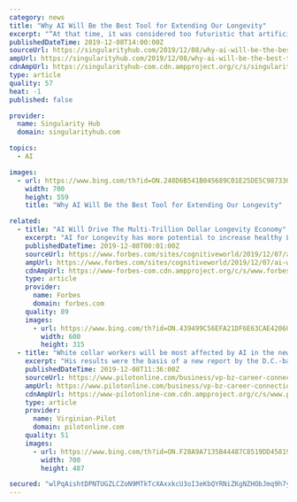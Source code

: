 ```yaml
---
category: news
title: "Why AI Will Be the Best Tool for Extending Our Longevity"
excerpt: "“At that time, it was considered too futuristic that artificial intelligence and data science … might be more accurate compared to any hypothesis of human doctors,” said Kaminskiy, co-founder and managing partner at Deep Knowledge Ventures, an investment firm that is betting big on AI and longevity. How times have changed. Artificial ..."
publishedDateTime: 2019-12-08T14:00:00Z
sourceUrl: https://singularityhub.com/2019/12/08/why-ai-will-be-the-best-tool-for-extending-our-longevity/
ampUrl: https://singularityhub.com/2019/12/08/why-ai-will-be-the-best-tool-for-extending-our-longevity/amp/
cdnAmpUrl: https://singularityhub-com.cdn.ampproject.org/c/s/singularityhub.com/2019/12/08/why-ai-will-be-the-best-tool-for-extending-our-longevity/amp/
type: article
quality: 57
heat: -1
published: false

provider:
  name: Singularity Hub
  domain: singularityhub.com

topics:
  - AI

images:
  - url: https://www.bing.com/th?id=ON.248D6B541B045689C01E25DE5C987330
    width: 700
    height: 559
    title: "Why AI Will Be the Best Tool for Extending Our Longevity"

related:
  - title: "AI Will Drive The Multi-Trillion Dollar Longevity Economy"
    excerpt: "AI for Longevity has more potential to increase healthy Longevity in the short term than any other sector. The application of AI for Longevity will bring the greatest real-world benefits and will be the main driver of progress in the widespread extension of healthy Longevity. The global spending power of people aged 60 and over is anticipated ..."
    publishedDateTime: 2019-12-08T00:01:00Z
    sourceUrl: https://www.forbes.com/sites/cognitiveworld/2019/12/07/ai-will-drive-the-multi-trillion-dollar-longevity-economy/
    ampUrl: https://www.forbes.com/sites/cognitiveworld/2019/12/07/ai-will-drive-the-multi-trillion-dollar-longevity-economy/amp/
    cdnAmpUrl: https://www-forbes-com.cdn.ampproject.org/c/s/www.forbes.com/sites/cognitiveworld/2019/12/07/ai-will-drive-the-multi-trillion-dollar-longevity-economy/amp/
    type: article
    provider:
      name: Forbes
      domain: forbes.com
    quality: 89
    images:
      - url: https://www.bing.com/th?id=ON.439499C56EFA21DF6E63CAE420608335
        width: 600
        height: 315
  - title: "White collar workers will be most affected by AI in the new economy, study suggests"
    excerpt: "His results were the basis of a new report by the D.C.-based research group Brookings Institution focused on the potential impact of AI on the workforce. Webb’s findings revealed that workers with higher education and wages will experience the greatest changes in their jobs due to AI, for better or worse. “While earlier waves of automation ..."
    publishedDateTime: 2019-12-08T11:36:00Z
    sourceUrl: https://www.pilotonline.com/business/vp-bz-career-connection-white-collar-1208-20191208-hh7biaudfza5jedtn7s4e7tz7u-story.html
    ampUrl: https://www.pilotonline.com/business/vp-bz-career-connection-white-collar-1208-20191208-hh7biaudfza5jedtn7s4e7tz7u-story.html?outputType=amp
    cdnAmpUrl: https://www-pilotonline-com.cdn.ampproject.org/c/s/www.pilotonline.com/business/vp-bz-career-connection-white-collar-1208-20191208-hh7biaudfza5jedtn7s4e7tz7u-story.html?outputType=amp
    type: article
    provider:
      name: Virginian-Pilot
      domain: pilotonline.com
    quality: 51
    images:
      - url: https://www.bing.com/th?id=ON.F28A9A7135B44487C8519DD45819768A
        width: 700
        height: 487

secured: "wlPqAishtDPNTUGZLCZoN9MTkTcXAxxkcU3oI3eKbQYRNiZKgNZHObJmq9h7y3qmk3GwSfw+lLKguMqQEbyaq1u2G97/rTQxcE8gh2TCab8PGw+U19NRrzjBy356SuWlQLOhNDb2M3X2WIQQ6/nJqR7cwW9Bnvi5CXLXL9h85UDhaRiFLFj0YK69wiblfZc/6QfEzAFEb80tavAagbsruGE+wNIulfAaygno7wtgpYK7VsECciU2fbR05l8i+L+jWDosiR8pAk56ewwQt8Y2Hg==;Rn7yG5OEHYc3Oc0w4SOtgw=="
---
```


